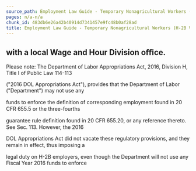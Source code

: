 ```yaml
---
source_path: Employment Law Guide - Temporary Nonagricultural Workers (H-2B Visas).md
pages: n/a-n/a
chunk_id: 483db6e26a42b40914d7341457e9fc48b0af28ad
title: Employment Law Guide - Temporary Nonagricultural Workers (H-2B Visas)
---
```

## with a local Wage and Hour Division oﬃce.

Please note: The Department of Labor Appropriations Act, 2016, Division H, Title I of Public Law 114-113

("2016 DOL Appropriations Act"), provides that the Department of Labor ("Department") may not use any

funds to enforce the deﬁnition of corresponding employment found in 20 CFR 655.5 or the three-fourths

guarantee rule deﬁnition found in 20 CFR 655.20, or any reference thereto. See Sec. 113. However, the 2016

DOL Appropriations Act did not vacate these regulatory provisions, and they remain in eﬀect, thus imposing a

legal duty on H-2B employers, even though the Department will not use any Fiscal Year 2016 funds to enforce
